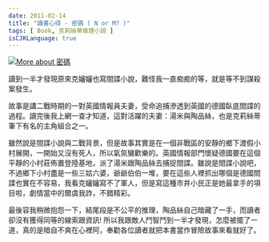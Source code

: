 ```yaml
---
date: 2011-02-14
title: "讀書心得 - 密碼 ( N or M? )"
tags: [ Book, 克莉絲蒂推理小說 ]
isCJKLanguage: true
---
```

<a href="http://www.anobii.com/books/%E5%AF%86%E7%A2%BC/9789573250487/00fe3889dd7d5a19dc/" title="More about 密碼"><img alt="More about 密碼" src="http://image.anobii.com/anobi/image_book.php?type=5&amp;item_id=00fe3889dd7d5a19dc&amp;time=0" title="More about 密碼" class="left" /></a>

讀到一半才發現原來克嬸嬸也寫間諜小說，難怪我一直痴痴的等，就是等不到謀殺案發生。

故事是講二戰時期的一對英國情報員夫妻，受命追捕滲透到英國的德國臥底間諜的過程。讀完後我上網一查才知道，這對活躍的夫妻：湯米與陶品絲，也是克莉絲蒂筆下有名的主角組合之一。

雖然說是間諜小說與二戰背景，但是故事其實是在一個非戰區的安靜的鄉下渡假小村展開，一開始又沒有死人，所以氣氛蠻歡樂的。英國情報部門懷疑德國要在這個平靜的小村莊佈置登陸基地，派了湯米跟陶品絲去捕捉間諜。雖說是間諜小說吧，不過鄉下小村盡是一些三姑六婆，爺爺伯伯一堆，要在這些人裡抓出哪個是德國間諜也實在不容易，我看克嬸嬸寫不了軍人，但是寫這種市井小民正是她最拿手的項目啦，劇情當中的爾虞我詐，不錯精彩。

最後容我稍微抱怨一下，結尾段是不公平的推理，陶品絲自己暗藏了一手，而讀者卻沒有獲得同等的線索跟資訊! 所以我跟敵人鬥智鬥到一半才發現，怎麼被擺了一道，真的是暗自不爽在心裡阿，奉勸各位讀者就把本書當作冒險故事來看就好了。
